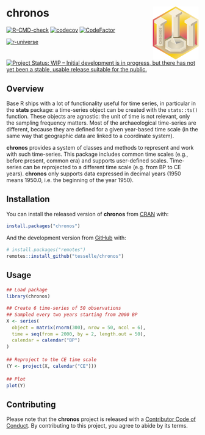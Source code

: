 
<!-- README.md is generated from README.Rmd. Please edit that file -->

# chronos <img width=120px src="man/figures/logo.png" align="right" />

<!-- badges: start -->

[![R-CMD-check](https://github.com/tesselle/chronos/workflows/R-CMD-check/badge.svg)](https://github.com/tesselle/chronos/actions)
[![codecov](https://codecov.io/gh/tesselle/chronos/branch/main/graph/badge.svg?token=UgoOXsZW86)](https://codecov.io/gh/tesselle/chronos)
[![CodeFactor](https://www.codefactor.io/repository/github/tesselle/chronos/badge/main)](https://www.codefactor.io/repository/github/tesselle/chronos/overview/main)

<a href="https://tesselle.r-universe.dev" class="pkgdown-devel"><img
src="https://tesselle.r-universe.dev/badges/chronos"
alt="r-universe" /></a>

[![Project Status: WIP – Initial development is in progress, but there
has not yet been a stable, usable release suitable for the
public.](https://www.repostatus.org/badges/latest/wip.svg)](https://www.repostatus.org/#wip)
<!-- badges: end -->

## Overview

Base R ships with a lot of functionality useful for time series, in
particular in the **stats** package: a time-series object can be created
with the `stats::ts()` function. These objects are agnostic: the unit of
time is not relevant, only the sampling frequency matters. Most of the
archaeological time-series are different, because they are defined for a
given year-based time scale (in the same way that geographic data are
linked to a coordinate system).

**chronos** provides a system of classes and methods to represent and
work with such time-series. This package includes common time scales
(e.g., before present, common era) and supports user-defined scales.
Time-series can be reprojected to a different time scale (e.g. from BP
to CE years). **chronos** only supports data expressed in decimal years
(1950 means 1950.0, i.e. the beginning of the year 1950).

## Installation

You can install the released version of **chronos** from
[CRAN](https://CRAN.R-project.org) with:

``` r
install.packages("chronos")
```

And the development version from [GitHub](https://github.com/) with:

``` r
# install.packages("remotes")
remotes::install_github("tesselle/chronos")
```

## Usage

``` r
## Load package
library(chronos)
```

``` r
## Create 6 time-series of 50 observations
## Sampled every two years starting from 2000 BP
X <- series(
  object = matrix(rnorm(300), nrow = 50, ncol = 6),
  time = seq(from = 2000, by = 2, length.out = 50),
  calendar = calendar("BP")
)

## Reproject to the CE time scale
(Y <- project(X, calendar("CE")))

## Plot
plot(Y)
```

## Contributing

Please note that the **chronos** project is released with a [Contributor
Code of Conduct](https://www.tesselle.org/conduct.html). By contributing
to this project, you agree to abide by its terms.
